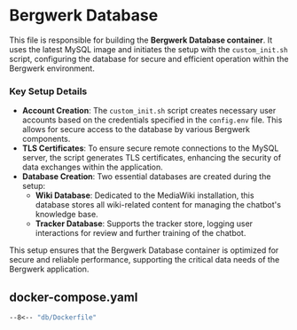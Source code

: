 # Bergwerk Database

This file is responsible for building the **Bergwerk Database container**. It uses the latest MySQL image and initiates the setup with the `custom_init.sh` script, configuring the database for secure and efficient operation within the Bergwerk environment.

### Key Setup Details

- **Account Creation**: The `custom_init.sh` script creates necessary user accounts based on the credentials specified in the `config.env` file. This allows for secure access to the database by various Bergwerk components.
- **TLS Certificates**: To ensure secure remote connections to the MySQL server, the script generates TLS certificates, enhancing the security of data exchanges within the application.
- **Database Creation**: Two essential databases are created during the setup:
  - **Wiki Database**: Dedicated to the MediaWiki installation, this database stores all wiki-related content for managing the chatbot's knowledge base.
  - **Tracker Database**: Supports the tracker store, logging user interactions for review and further training of the chatbot.

This setup ensures that the Bergwerk Database container is optimized for secure and reliable performance, supporting the critical data needs of the Bergwerk application.


## docker-compose.yaml

```Dockerfile
--8<-- "db/Dockerfile"
```